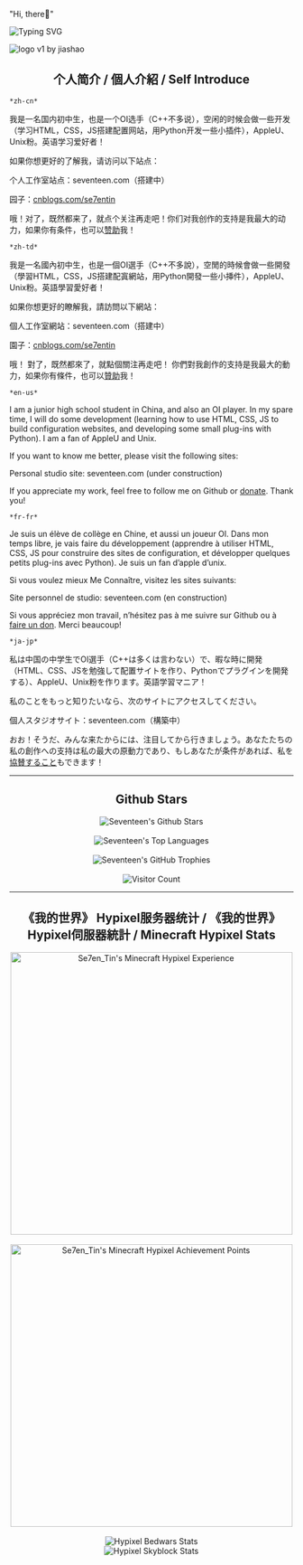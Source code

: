 "Hi, there👋"

![Typing SVG](https://readme-typing-svg.demolab.com?font=Fira+Code&pause=1000&random=false&width=435&lines=Never+Give+Up)

![logo v1 by jiashao](imgs/seventeen-logo-final@2x.svg)

<h2 align="center">个人简介 / 個人介紹 / Self Introduce</h2>

`*zh-cn*`

我是一名国内初中生，也是一个OI选手（C++不多说），空闲的时候会做一些开发（学习HTML，CSS，JS搭建配置网站，用Python开发一些小插件），AppleU、Unix粉。英语学习爱好者！

如果你想更好的了解我，请访问以下站点：

个人工作室站点：seventeen.com（搭建中）

园子：[cnblogs.com/se7entin](cnblogs.com/se7entin)

哦！对了，既然都来了，就点个关注再走吧！你们对我创作的支持是我最大的动力，如果你有条件，也可以[赞助](DONATE.md)我！

`*zh-td*`

我是一名國內初中生，也是一個OI選手（C++不多說），空閒的時候會做一些開發（學習HTML，CSS，JS搭建配寘網站，用Python開發一些小挿件），AppleU、Unix粉。英語學習愛好者！

如果你想更好的瞭解我，請訪問以下網站：

個人工作室網站：seventeen.com（搭建中）

園子：[cnblogs.com/se7entin](cnblogs.com/se7entin)

哦！ 對了，既然都來了，就點個關注再走吧！ 你們對我創作的支持是我最大的動力，如果你有條件，也可以[贊助](DONATE.md)我！

`*en-us*`

I am a junior high school student in China, and also an OI player. In my spare time, I will do some development (learning how to use HTML, CSS, JS to build configuration websites, and developing some small plug-ins with Python). I am a fan of AppleU and Unix. 

If you want to know me better, please visit the following sites:

Personal studio site: seventeen.com (under construction)

If you appreciate my work, feel free to follow me on Github or [donate](DONATE.md). Thank you! 

`*fr-fr*`

Je suis un élève de collège en Chine, et aussi un joueur OI. Dans mon temps libre, je vais faire du développement (apprendre à utiliser HTML, CSS, JS pour construire des sites de configuration, et développer quelques petits plug-ins avec Python). Je suis un fan d’apple d’unix.

Si vous voulez mieux Me Connaître, visitez les sites suivants:

Site personnel de studio: seventeen.com (en construction)

Si vous appréciez mon travail, n’hésitez pas à me suivre sur Github ou à [faire un don](DONATE.md). Merci beaucoup!

`*ja-jp*`

私は中国の中学生でOI選手（C++は多くは言わない）で、暇な時に開発（HTML、CSS、JSを勉強して配置サイトを作り、Pythonでプラグインを開発する）、AppleU、Unix粉を作ります。英語学習マニア！

私のことをもっと知りたいなら、次のサイトにアクセスしてください。

個人スタジオサイト：seventeen.com（構築中）

おお！そうだ、みんな来たからには、注目してから行きましょう。あなたたちの私の創作への支持は私の最大の原動力であり、もしあなたが条件があれば、私を[協賛すること](DONATE.md)もできます！

---

<h2 align="center">Github Stars</h2>

<div align="center">
  <img src="https://github-readme-stats.vercel.app/api?username=se7entin&show_icons=true&count_private=true&hide_border=false&theme=flat&no-bg=true" alt="Seventeen's Github Stars"/>
</div>

<br>

<div align="center">
  <img src="https://github-readme-stats.vercel.app/api/top-langs/?username=se7entin&layout=compact&hide_border=false&theme=flat&no-bg=true" alt="Seventeen's Top Languages"/>
</div>

<br>

<div align="center">
  <img src="https://github-profile-trophy.vercel.app/?username=se7entin&theme=flat&column=4&margin-w=15&margin-h=15&no-frame=false&rank=-C,-B&no-bg=true" alt="Seventeen's GitHub Trophies"/>
</div>

<br>

<div align="center">
  <img src="https://profile-counter.glitch.me/{se7entin}/count.svg" alt="Visitor Count" />
</div>

---

<h2 align="center">《我的世界》 Hypixel服务器统计 / 《我的世界》 Hypixel伺服器統計 / Minecraft Hypixel Stats</h2>

<div align="center">
  <img width="500px" src="https://gen.plancke.io/exp/Se7en_Tin.png" alt="Se7en_Tin's Minecraft Hypixel Experience"/>
</div>

<br>

<div align="center">
  <img width="500px" src="https://gen.plancke.io/achievementPoints/Se7en_Tin.png" alt="Se7en_Tin's Minecraft Hypixel Achievement Points"/>
</div>

<br>

<div align="center">
  <img src="https://hypixel.paniek.de/signature/836577b2ec974b04a52376d876b63103/general-tooltip" alt="Hypixel Bedwars Stats"/>
</div>

<div align="center">
  <img src="https://hypixel.paniek.de/signature/836577b2ec974b04a52376d876b63103/skyblock/stats/0225a6dd816e4df18b4333673bfc857e" alt="Hypixel Skyblock Stats"/>
</div>
